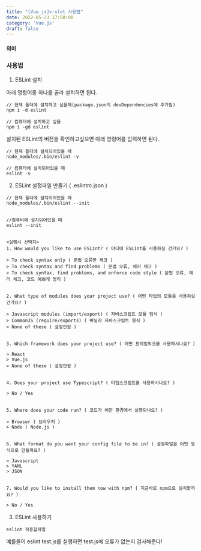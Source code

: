 ```yaml
---
title: "[Vue.js]v-slot 사용법"
date: 2022-05-23 17:50:00
category: 'Vue.js'
draft: false
---
```


#### 의미



### 사용법

1. ESLint 설치

아래 명령어중 하나를 골라 설치하면 된다.

```git
// 현재 폴더에 설치하고 싶을때(package.json의 devDependencies에 추가됨)
npm i -d eslint

// 컴퓨터에 설치하고 싶을
npm i -gd eslint
```

설치된 ESLint의 버전을 확인하고싶으면 아래 명령어를 입력하면 된다.

```git
// 현재 폴더에 설치되어있을 때
node_modules/.bin/eslint -v

// 컴퓨터에 설치되어있을 때
eslint -v
```

2. ESLint 설정파일 만들기 ( .eslintrc.json )

```git
// 현재 폴더에 설치되어있을 때
node_modules/.bin/eslint --init


//컴퓨터에 설치되어있을 때
eslint --init


<실행시 선택지>
1. How would you like to use ESLint? ( 어디에 ESLint를 사용하실 건가요? )

> To check syntax only ( 문법 오류만 체크 )
> To check syntax and find problems ( 문법 오류, 에러 체크 )
> To check syntax, find problems, and enforce code style ( 문법 오류, 에러 체크, 코드 예쁘게 정리 )


2. What type of modules does your project use? ( 어떤 타입의 모듈을 사용하실 건가요? )

> Javascript modules (import/export) ( 자바스크립트 모듈 형식 )
> CommonJS (require/exports) ( 바닐라 자바스크립트 형식 )
> None of these ( 설정안함 )


3. Which framework does your project use? ( 어떤 프레임워크를 사용하시나요? )

> React
> Vue.js
> None of these ( 설정안함 )


4. Does your project use Typescript? ( 타입스크립트를 사용하시나요? )

> No / Yes


5. Where does your code run? ( 코드가 어떤 환경에서 실행되나요? )

> Browser ( 브라우저 )
> Node ( Node.js )


6. What format do you want your config file to be in? ( 설정파일을 어떤 형식으로 만들까요? )

> Javascript
> YAML
> JSON


7. Would you like to install them now with npm? ( 지금바로 npm으로 설치할까요? )

> No / Yes
```

3. ESLint 사용하기

```git
eslint 적용할파일
```

예를들어 eslint test.js를 실행하면 test.js에 오류가 없는지 검사해준다!

